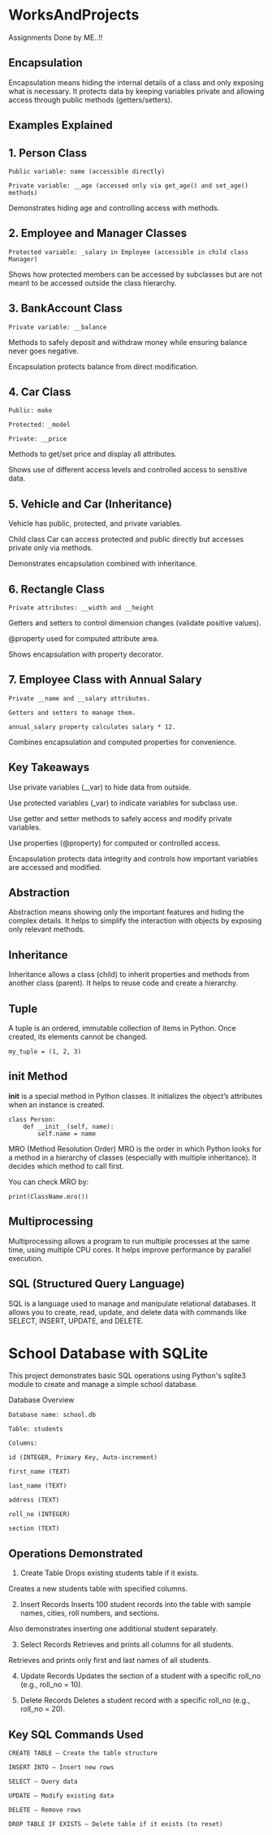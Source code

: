 # WorksAndProjects
Assignments Done by ME..!!

## Encapsulation
Encapsulation means hiding the internal details of a class and only exposing what is necessary. It protects data by keeping variables private and allowing access through public methods (getters/setters).

## Examples Explained
## 1. Person Class
```
Public variable: name (accessible directly)

Private variable: __age (accessed only via get_age() and set_age() methods)
```
Demonstrates hiding age and controlling access with methods.

## 2. Employee and Manager Classes
```
Protected variable: _salary in Employee (accessible in child class Manager)
```
Shows how protected members can be accessed by subclasses but are not meant to be accessed outside the class hierarchy.

## 3. BankAccount Class
```
Private variable: __balance
```
Methods to safely deposit and withdraw money while ensuring balance never goes negative.

Encapsulation protects balance from direct modification.

## 4. Car Class
```
Public: make

Protected: _model

Private: __price
```
Methods to get/set price and display all attributes.

Shows use of different access levels and controlled access to sensitive data.

## 5. Vehicle and Car (Inheritance)
Vehicle has public, protected, and private variables.

Child class Car can access protected and public directly but accesses private only via methods.

Demonstrates encapsulation combined with inheritance.

## 6. Rectangle Class
```
Private attributes: __width and __height
```
Getters and setters to control dimension changes (validate positive values).

@property used for computed attribute area.

Shows encapsulation with property decorator.

## 7. Employee Class with Annual Salary
```
Private __name and __salary attributes.

Getters and setters to manage them.

annual_salary property calculates salary * 12.
```
Combines encapsulation and computed properties for convenience.

## Key Takeaways
Use private variables (__var) to hide data from outside.

Use protected variables (_var) to indicate variables for subclass use.

Use getter and setter methods to safely access and modify private variables.

Use properties (@property) for computed or controlled access.

Encapsulation protects data integrity and controls how important variables are accessed and modified.

## Abstraction
Abstraction means showing only the important features and hiding the complex details. It helps to simplify the interaction with objects by exposing only relevant methods.

## Inheritance
Inheritance allows a class (child) to inherit properties and methods from another class (parent). It helps to reuse code and create a hierarchy.

## Tuple
A tuple is an ordered, immutable collection of items in Python. Once created, its elements cannot be changed.
```
my_tuple = (1, 2, 3)
```

##  __init__ Method
__init__ is a special method in Python classes. It initializes the object’s attributes when an instance is created.
```
class Person:
    def __init__(self, name):
        self.name = name
```

 MRO (Method Resolution Order)
MRO is the order in which Python looks for a method in a hierarchy of classes (especially with multiple inheritance). It decides which method to call first.

You can check MRO by:
```
print(ClassName.mro())
```

## Multiprocessing
Multiprocessing allows a program to run multiple processes at the same time, using multiple CPU cores. It helps improve performance by parallel execution.

## SQL (Structured Query Language)
SQL is a language used to manage and manipulate relational databases. It allows you to create, read, update, and delete data with commands like SELECT, INSERT, UPDATE, and DELETE.

# School Database with SQLite
This project demonstrates basic SQL operations using Python's sqlite3 module to create and manage a simple school database.

Database Overview
```
Database name: school.db

Table: students

Columns:

id (INTEGER, Primary Key, Auto-increment)

first_name (TEXT)

last_name (TEXT)

address (TEXT)

roll_no (INTEGER)

section (TEXT)
```
## Operations Demonstrated
1. Create Table
Drops existing students table if it exists.

Creates a new students table with specified columns.

2. Insert Records
Inserts 100 student records into the table with sample names, cities, roll numbers, and sections.

Also demonstrates inserting one additional student separately.

3. Select Records
Retrieves and prints all columns for all students.

Retrieves and prints only first and last names of all students.

4. Update Records
Updates the section of a student with a specific roll_no (e.g., roll_no = 10).

5. Delete Records
Deletes a student record with a specific roll_no (e.g., roll_no = 20).

## Key SQL Commands Used
```
CREATE TABLE — Create the table structure

INSERT INTO — Insert new rows

SELECT — Query data

UPDATE — Modify existing data

DELETE — Remove rows

DROP TABLE IF EXISTS — Delete table if it exists (to reset)
```
